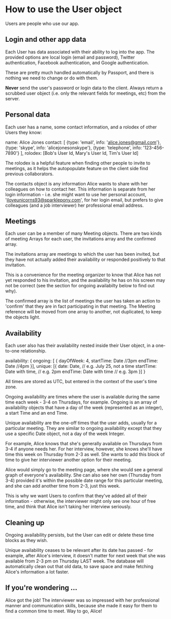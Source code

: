 # How to use the User object

Users are people who use our app. 

## Login and other app data

Each User has data associated with their ability to log into the app. The provided options are local login (email and password), Twitter authentication, Facebook authentication, and Google authentication.

These are pretty much handled automatically by Passport, and there is nothing we need to change or do with them.

**Never** send the user's password or login data to the client. Always return a scrubbed user object (i.e. only the relevant fields for meetings, etc) from the server.

## Personal data

Each user has a name, some contact information, and a rolodex of other Users they know:

name: Alice Jones
contact: [
    {type: 'email', info: 'alice.jones@gmail.com'},
    {type: 'skype', info: 'alicejonesonskype'},
    {type: 'telephone', info: '123-456-7890'}
  ],
rolodex: [Bob's User Id, Mary's User Id, Tim's User Id]

The rolodex is a helpful feature when finding other people to invite to meetings, as it helps the autopopulate feature on the client side find previous collaborators.

The contacts object is any information Alice wants to share with her colleagues on how to contact her. This information is separate from her login information - i.e. she might want to use her personal account, 'iloveunicorns93@sparklepony.com', for her login email, but prefers to give colleagues (and a job interviewer) her professional email address.

## Meetings

Each user can be a member of many Meeting objects. There are two kinds of meeting Arrays for each user, the invitations array and the confirmed array.

The invitations array are meetings to which the user has been invited, but they have not actually added their availability or responded positively to that invitation. 

This is a convenience for the meeting organizer to know that Alice has not yet responded to his invitation, and the availability he has on his screen may not be correct (see the section for ongoing availabilty below to find out why).

The confirmed array is the list of meetings the user has taken an action to 'confirm' that they are in fact participating in that meeting. The Meeting reference will be moved from one array to another, not duplicated, to keep the objects light.

## Availability

Each user also has their availability nested inside their User object, in a one-to-one relationship.

availability: {
  ongoing: [
  {
    dayOfWeek: 4,
    startTime: Date //3pm
    endTime: Date //4pm
  }],
  unique: [{
    date: Date, // e.g. July 25, not a time
    startTime: Date with time, // e.g. 2pm
    endTime: Date with time // e.g. 3pm
  }]
}

All times are stored as UTC, but entered in the context of the user's time zone.

Ongoing availability are times where the user is available during the same time each week - 3-4 on Thursdays, for example. Ongoing is an array of availability objects that have a day of the week (represented as an integer), a start Time and an end Time.

Unique availability are the one-off times that the user adds, usually for a particular meeting. They are similar to ongoing availability except that they use a specific Date object, not a day of the week Integer.

For example, Alice knows that she's generally available on Thursdays from 3-4 if anyone needs her. For her interview, however, she knows she'll have time this week on Thursday from 2-3 as well. She wants to add this block of time to give her interviewer another option for their meeting.

Alice would simply go to the meeting page, where she would see a general graph of everyone's availability. She can also see her own (Thursday from 3-4) provided it's within the possible date range for this particular meeting, and she can add another time from 2-3, just this week.

This is why we want Users to confirm that they've added all of their information - otherwise, the interviewer might only see one hour of free time, and think that Alice isn't taking her interview seriously.

## Cleaning up

Ongoing availability persists, but the User can edit or delete these time blocks as they wish.

Unique availability ceases to be relevant after its date has passed - for example, after Alice's interview, it doesn't matter for next week that she was available from 2-3 pm on Thursday LAST week. The database will automatically clean out that old data, to save space and make fetching Alice's information a lot faster.

## If you're wondering ...

Alice got the job! The interviewer was so impressed with her professional manner and communication skills, because she made it easy for them to find a common time to meet. Way to go, Alice!